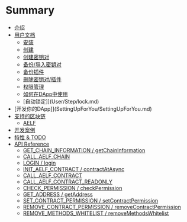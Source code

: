 # Summary

* [介绍](GettingStarted/GettingStarted.md)
* [用户文档](User/User.md)
  * [安装](User/Step/install.md)
  * [创建](User/Step/create.md)
  * [创建密钥对](User/Step/use.md)
  * [备份/导入密钥对](User/Step/backup-import.md)
  * [备份插件](User/Step/backup-nightelf.md)
  * [删除密钥对/插件](User/Step/delete.md)
  * [权限管理](User/Step/permission.md)
  * [如何在DApp中使用](User/Step/dapp.md)
  <!-- * [How to confirm the transaction](User/Step/transaction.md) -->
  * [自动锁定]](User/Step/lock.md)
* [开发你的DApp]](SettingUpForYou/SettingUpForYou.md)
* [支持的区块链](SupportedBlockchains/SupportedBlockchains.md)
  * [AELF](SupportedBlockchains/Chain/AELF.md)
* [开发案例](Examples/Examples.md)
* [特性 & TODO](Feature/Feature.md)
* [API Reference](ApiReference/ApiReference.md)
  * [GET_CHAIN_INFORMATION / getChainInformation](ApiReference/Api/getChainInformation.md)
  * [CALL_AELF_CHAIN](ApiReference/Api/callAElfChain.md)
  * [LOGIN / login](ApiReference/Api/login.md)
  * [INIT_AELF_CONTRACT / contractAtAsync](ApiReference/Api/contractAtAsync.md)
  * [CALL_AELF_CONTRACT](ApiReference/Api/callAElfContract.md)
  * [CALL_AELF_CONTRACT_READONLY](ApiReference/Api/callAElfContractReadonly.md)
  * [CHECK_PERMISSION / checkPermission](ApiReference/Api/checkPermission.md)
  * [GET_ADDRESS / getAddress](ApiReference/Api/getAddress.md)
  * [SET_CONTRACT_PERMISSION / setContractPermission](ApiReference/Api/setContractPermission.md)
  * [REMOVE_CONTRACT_PERMISSION / removeContractPermission](ApiReference/Api/removeContractPermission.md)
  * [REMOVE_METHODS_WHITELIST / removeMethodsWhitelist](ApiReference/Api/removeMethodsWhitelist.md)
